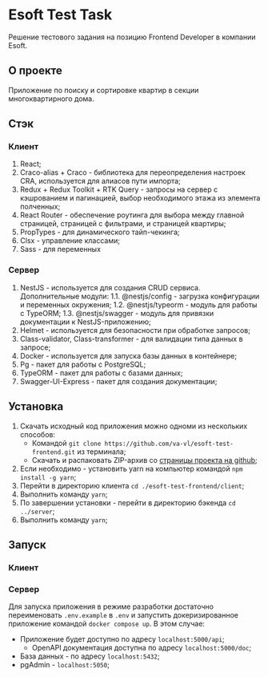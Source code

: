 # Esoft Test Task

Решение тестового задания на позицию Frontend Developer в компании Esoft.

## О проекте

Приложение по поиску и сортировке квартир в секции многоквартирного дома.

## Стэк

### Клиент

1. React;
2. Craco-alias + Craco - библиотека для переопределения настроек CRA, используется для алиасов пути импорта;
3. Redux + Redux Toolkit + RTK Query - запросы на сервер с кэшрованием и пагинацией, выбор необходимого этажа из элемента полченных;
4. React Router - обеспечение роутинга для выбора между главной страницей, страницей с фильтрами, и страницей квартиры;
5. PropTypes - для динамического тайп-чекинга;
6. Clsx - управление классами;
7. Sass - для переменных

### Сервер

1. NestJS - используется для создания CRUD сервиса. Дополнительные модули:
   1.1. @nestjs/config - загрузка конфигурации и переменных окружения;
   1.2. @nestjs/typeorm - модуль для работы с TypeORM;
   1.3. @nestjs/swagger - модуль для привязки документации к NestJS-приложению;
2. Helmet - используется для безопасности при обработке запросов;
3. Class-validator, Class-transformer - для валидации типа данных в запросе;
4. Docker - используется для запуска базы данных в контейнере;
5. Pg - пакет для работы с PostgreSQL;
6. TypeORM - пакет для работы с базами данных;
7. Swagger-UI-Express - пакет для создания документации;

## Установка

1. Скачать исходный код приложения можно одноми из нескольких способов:
   - Командой `git clone https://github.com/va-vl/esoft-test-frontend.git` из терминала;
   - Скачать и распаковать ZIP-архив со [страницы проекта на github](https://github.com/va-vl/esoft-test-frontend);
2. Если необходимо - установить yarn на компьютер командой `npm install -g yarn`;
3. Перейти в директорию клиента `cd ./esoft-test-frontend/client`;
4. Выполнить команду `yarn`;
5. По завершении установки - перейти в директорию бэкенда `cd ../server`;
6. Выполнить команду `yarn`;

## Запуск

### Клиент

### Сервер

Для запуска приложения в режиме разработки достаточно переименовать `.env.example` в `.env` и запустить докеризированное приложение командой `docker compose up`. В этом случае:

- Приложение будет доступно по адресу `localhost:5000/api`;
  - OpenAPI документация доступна по адресу `localhost:5000/doc`;
- База данных - по адресу `localhost:5432`;
- pgAdmin - `localhost:5050`;
